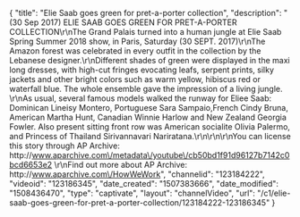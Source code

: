 {
    "title": "Elie Saab goes green for pret-a-porter collection",
    "description": "(30 Sep 2017) ELIE SAAB GOES GREEN FOR PRET-A-PORTER COLLECTION\r\nThe Grand Palais turned into a human jungle at Elie Saab Spring Summer 2018 show, in Paris, Saturday (30 SEPT. 2017)\r\nThe Amazon forest was celebrated in every outfit in the collection by the Lebanese designer.\r\nDifferent shades of green were displayed in the maxi long dresses, with high-cut fringes evocating leafs, serpent prints, silky jackets and other bright colors such as warm yellow, hibiscus red or waterfall blue. The whole ensemble gave the impression of a living jungle. \r\nAs usual, several famous models walked the runway for Eliee Saab: Dominican Lineisy Montero, Portuguese Sara Sampaio,French Cindy Bruna, American Martha Hunt, Canadian Winnie Harlow and New Zealand Georgia Fowler. Also present sitting front row was American socialite Olivia Palermo, and Princess of Thailand Sirivannavari Nariratana.\r\n\r\n\r\nYou can license this story through AP Archive: http:\/\/www.aparchive.com\/metadata\/youtube\/cb50bd1f91d96127b7142c0bcd6653e2 \r\nFind out more about AP Archive: http:\/\/www.aparchive.com\/HowWeWork",
    "channelid": "123184222",
    "videoid": "123186345",
    "date_created": "1507383666",
    "date_modified": "1508436470",
    "type": "captivate",
    "layout": "channelVideo",
    "url": "\/c1\/elie-saab-goes-green-for-pret-a-porter-collection\/123184222-123186345"
}